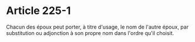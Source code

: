 # Article 225-1

Chacun des époux peut porter, à titre d'usage, le nom de l'autre époux, par substitution ou adjonction à son propre nom dans l'ordre qu'il choisit.